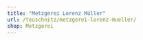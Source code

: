 ```yaml
---
title: "Metzgerei Lorenz Müller"
url: /teuschnitz/metzgerei-lorenz-mueller/
shop: Metzgerei
---
```

